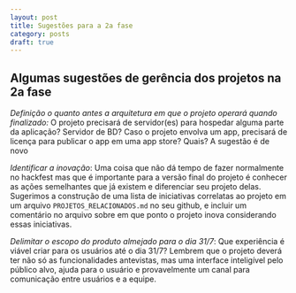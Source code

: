 ```yaml
---
layout: post
title: Sugestões para a 2a fase
category: posts
draft: true
---
```


Algumas sugestões de gerência dos projetos na 2a fase
---

*Definição o quanto antes a arquitetura em que o projeto operará quando finalizado:* O projeto precisará de servidor(es) para hospedar alguma parte da aplicação? Servidor de BD? Caso o projeto envolva um app, precisará de licença para publicar o app em uma app store? Quais? A sugestão é de novo

*Identificar a inovação*: Uma coisa que não dá tempo de fazer normalmente no hackfest mas que é importante para a versão final do projeto é conhecer as ações semelhantes que já existem e diferenciar seu projeto delas. Sugerimos a construção de uma lista de iniciativas correlatas ao projeto em um arquivo `PROJETOS_RELACIONADOS.md` no seu github, e incluir um comentário no arquivo sobre em que ponto o projeto inova considerando essas iniciativas.

*Delimitar o escopo do produto almejado para o dia 31/7*: Que experiência é viável criar para os usuários até o dia 31/7? Lembrem que o projeto deverá ter não só as funcionalidades antevistas, mas uma interface inteligível pelo público alvo, ajuda para o usuário e provavelmente um canal para comunicação entre usuários e a equipe.
